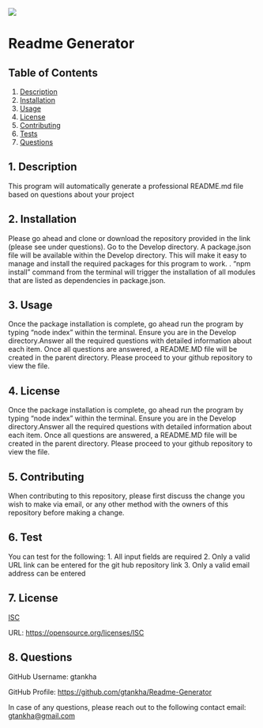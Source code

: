 
  ![](https://img.shields.io/badge/License-ISC-blue.svg)

  # Readme Generator


  ## Table of Contents

  1. [Description](#description)
  2. [Installation](#installation)
  3. [Usage](#usage)
  4. [License](#license)
  5. [Contributing](#contributing)
  6. [Tests](#tests)
  7. [Questions](#questions)


  <a name="description"></a>
  ## 1. Description

  This program will automatically generate a professional README.md file based on questions about your project
 
  <a name="installation"></a> 
  ## 2. Installation

  Please go ahead and clone or download the repository provided in the link (please see under questions). Go to the Develop directory. A package.json file will be available within the Develop directory. This will make it easy to manage and install the required packages for this program to work. . “npm install” command from the terminal will trigger the installation of all modules that are listed as dependencies in package.json.

  <a name="usage"></a> 
  ## 3. Usage

  Once the package installation is complete, go ahead run the program by typing “node index” within the terminal. Ensure you are in the Develop directory.Answer all the required questions with detailed information about each item. Once all questions are answered, a README.MD file will be created in the parent directory. Please proceed to your github repository to view the file. 

  <a name="license"></a> 
  ## 4. License
  
  Once the package installation is complete, go ahead run the program by typing “node index” within the terminal. Ensure you are in the Develop directory.Answer all the required questions with detailed information about each item. Once all questions are answered, a README.MD file will be created in the parent directory. Please proceed to your github repository to view the file. 

  <a name="contributing"></a>
  ## 5. Contributing
    
  When contributing to this repository, please first discuss the change you wish to make via email, or any other method with the owners of this repository before making a change. 

  <a name="tests"></a> 
  ## 6. Test
      
  You can test for the following: 1. All input fields are required 2. Only a valid URL link can be entered for the git hub repository link 3. Only a valid email address can be entered

  <a name="license"></a> 
  ## 7. License
      
  [ISC](https://opensource.org/licenses/ISC)

  URL: https://opensource.org/licenses/ISC

  <a name="questions"></a> 
  ## 8. Questions
  
  GitHub Username: gtankha

  GitHub Profile: https://github.com/gtankha/Readme-Generator
  
  In case of any questions, please reach out to the following contact email: gtankha@gmail.com

